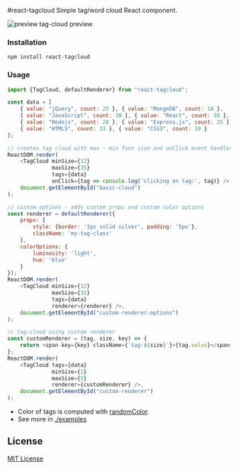 #react-tagcloud
Simple tag/word cloud React component.

![preview tag-cloud preview](http://s27.postimg.org/ki0u7pe83/preview.png)

### Installation

```
npm install react-tagcloud
```

### Usage


```javascript
import {TagCloud, defaultRenderer} from "react-tagcloud";

const data = [
    { value: "jQuery", count: 25 }, { value: "MongoDB", count: 18 },
    { value: "JavaScript", count: 38 }, { value: "React", count: 30 },
    { value: "Nodejs", count: 28 }, { value: "Express.js", count: 25 },
    { value: "HTML5", count: 33 }, { value: "CSS3", count: 20 }
];

// creates tag cloud with max - min font size and onClick event handler
ReactDOM.render(
    <TagCloud minSize={12}
              maxSize={35}
              tags={data}
              onClick={tag => console.log('clicking on tag:', tag)} />,
    document.getElementById("basic-cloud")
);

// custom options - adds custom props and custom color options
const renderer = defaultRenderer({
    props: {
        style: {border: '1px solid silver', padding: '5px'},
        className: 'my-tag-class'
    },
    colorOptions: {
        luminosity: 'light',
        hue: 'blue'
    }
});
ReactDOM.render(
    <TagCloud minSize={12}
              maxSize={35}
              tags={data}
              renderer={renderer} />,
    document.getElementById("custom-renderer-options")
);

// tag-cloud using custom renderer
const customRenderer = (tag, size, key) => {
    return <span key={key} className={`tag-${size}`}>{tag.value}</span>;
};
ReactDOM.render(
    <TagCloud tags={data}
              minSize={1}
              maxSize={5}
              renderer={customRenderer} />,
    document.getElementById("custom-renderer")
);
```

* Color of tags is computed with [randomColor](https://github.com/davidmerfield/randomColor).
* See more in [./examples](https://github.com/madox2/react-tagcloud/tree/master/examples)

## License

[MIT License](https://github.com/madox2/react-tagcloud/blob/master/LICENSE)

